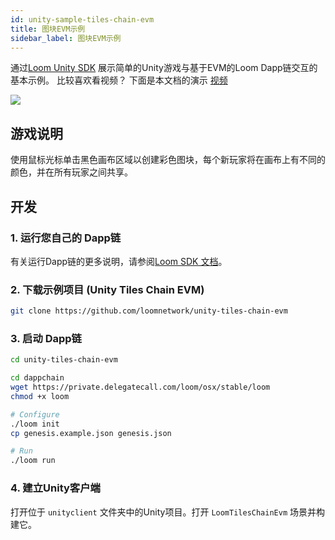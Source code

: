 ```yaml
---
id: unity-sample-tiles-chain-evm
title: 图块EVM示例
sidebar_label: 图块EVM示例
---
```

通过[Loom Unity SDK](https://github.com/loomnetwork/unity3d-sdk) 展示简单的Unity游戏与基于EVM的Loom Dapp链交互的基本示例。 比较喜欢看视频？ 下面是本文档的演示 [视频](/developers/docs/img/tiles-evm-walkthrough.mov)

![](https://camo.githubusercontent.com/9d49b0ce78d692e69d1dd571bc8d1aafe5b806a8/68747470733a2f2f647a776f6e73656d72697368372e636c6f756466726f6e742e6e65742f6974656d732f315232363044327030713370304d33693232304a2f53637265656e2532305265636f7264696e67253230323031382d30352d3232253230617425323031302e3233253230414d2e6769663f763d3961353539316139)

## 游戏说明

使用鼠标光标单击黑色画布区域以创建彩色图块，每个新玩家将在画布上有不同的颜色，并在所有玩家之间共享。

## 开发

### 1. 运行您自己的 Dapp链

有关运行Dapp链的更多说明，请参阅[Loom SDK 文档](https://loomx.io/developers/docs/en/prereqs.html)。

### 2. 下载示例项目 (Unity Tiles Chain EVM)

```bash
git clone https://github.com/loomnetwork/unity-tiles-chain-evm
```

### 3. 启动 Dapp链

```bash
cd unity-tiles-chain-evm

cd dappchain
wget https://private.delegatecall.com/loom/osx/stable/loom
chmod +x loom

# Configure
./loom init
cp genesis.example.json genesis.json

# Run
./loom run
```

### 4. 建立Unity客户端

打开位于 `unityclient` 文件夹中的Unity项目。打开 `LoomTilesChainEvm` 场景并构建它。